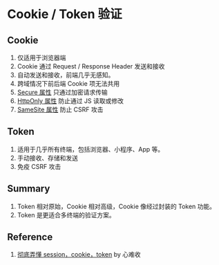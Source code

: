 # Cookie / Token 验证

## Cookie
1. 仅适用于浏览器端
3. Cookie 通过 Request / Response Header 发送和接收
2. 自动发送和接收，前端几乎无感知。
4. 跨域情况下前后端 Cookie 项无法共用
5. [Secure 属性](https://developer.mozilla.org/zh-CN/docs/Web/HTTP/Cookies#%E9%99%90%E5%88%B6%E8%AE%BF%E9%97%AE_cookie) 只通过加密请求传输
6. [HttpOnly 属性](https://developer.mozilla.org/zh-CN/docs/Web/HTTP/Cookies#%E9%99%90%E5%88%B6%E8%AE%BF%E9%97%AE_cookie) 防止通过 JS 读取或修改
7. [SameSite 属性](https://developer.mozilla.org/zh-CN/docs/Web/HTTP/Headers/Set-Cookie/SameSite) 防止 CSRF 攻击

## Token
1. 适用于几乎所有终端，包括浏览器、小程序、App 等。
2. 手动接收、存储和发送
3. 免疫 CSRF 攻击

## Summary
1. Token 相对原始，Cookie 相对高级，Cookie 像经过封装的 Token 功能。
2. Token 是更适合多终端的验证方案。

## Reference
1. [彻底弄懂 session，cookie，token](https://segmentfault.com/a/1190000017831088) by 心难收
